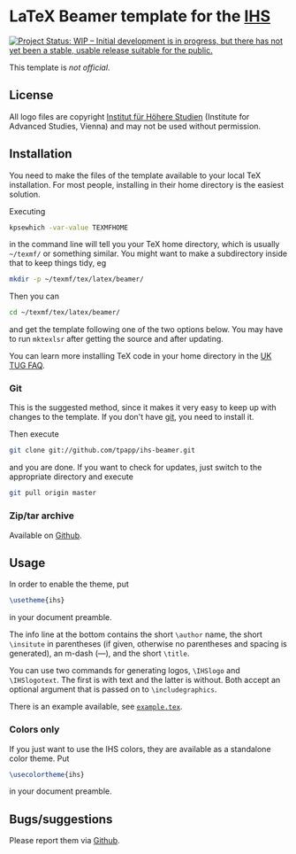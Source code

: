 # LaTeX Beamer template for the [IHS](http://ihs.ac.at/)

[![Project Status: WIP – Initial development is in progress, but there has not yet been a stable, usable release suitable for the public.](http://www.repostatus.org/badges/latest/wip.svg)](http://www.repostatus.org/#wip)

This template is *not official*.

## License

All logo files are copyright [Institut für Höhere Studien](https://www.ihs.ac.at) (Institute for Advanced Studies, Vienna) and may not be used without permission.

## Installation

You need to make the files of the template available to your local TeX installation.  For most people, installing in their home directory is the easiest solution.

Executing

```bash
kpsewhich -var-value TEXMFHOME
```

in the command line will tell you your TeX home directory, which is usually `~/texmf/` or something similar.  You might want to make a subdirectory inside that to keep things tidy, eg

```bash
mkdir -p ~/texmf/tex/latex/beamer/
```

Then you can
```bash
cd ~/texmf/tex/latex/beamer/
```

and get the template following one of the two options below.  You may have to run `mktexlsr` after getting the source and after updating.

You can learn more installing TeX code in your home directory in the
[UK TUG FAQ](http://www.tex.ac.uk/cgi-bin/texfaq2html?label=privinst).

### Git

This is the suggested method, since it makes it very easy to keep up with changes to the template.  If you don't have [git](http://git-scm.com/), you need to install it.

Then execute

```bash
git clone git://github.com/tpapp/ihs-beamer.git
```

and you are done.  If you want to check for updates, just switch to the appropriate directory and execute

```bash
git pull origin master
```

### Zip/tar archive

Available on [Github](https://github.com/tpapp/ihs-beamer/zipball/master).

## Usage

In order to enable the theme, put
```latex
\usetheme{ihs}
```

in your document preamble.

The info line at the bottom contains the short `\author` name, the short `\insitute` in parentheses (if given, otherwise no parentheses and spacing is generated), an m-dash (—), and the short `\title`.

You can use two commands for generating logos, `\IHSlogo` and `\IHSlogotext`.  The first is with text and the latter is without.  Both accept an optional argument that is passed on to `\includegraphics`.

There is an example available, see [`example.tex`](./example.tex).

### Colors only

If you just want to use the IHS colors, they are available as a standalone color theme.  Put

```latex
\usecolortheme{ihs}
```

in your document preamble.


## Bugs/suggestions

Please report them via [Github](https://github.com/tpapp/ihs-beamer/issues).
